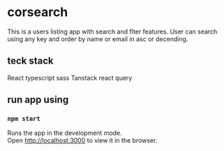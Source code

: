 # corsearch 
This is a users listing app with search and flter features. User can search using any key and order by name or email in asc or decending.

## teck stack
React 
typescript
sass
Tanstack react query 
## run app using
### `npm start`

Runs the app in the development mode.\
Open [http://localhost:3000](http://localhost:3000) to view it in the browser.


